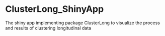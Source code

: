 # ClusterLong_ShinyApp
The shiny app implementing package ClusterLong to visualize the process and results of clustering longitudinal data
